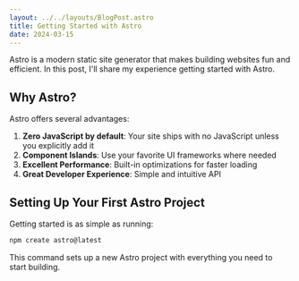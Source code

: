 ```yaml
---
layout: ../../layouts/BlogPost.astro
title: Getting Started with Astro
date: 2024-03-15
---
```


Astro is a modern static site generator that makes building websites fun and efficient. In this post, I'll share my experience getting started with Astro.

## Why Astro?

Astro offers several advantages:

1. **Zero JavaScript by default**: Your site ships with no JavaScript unless you explicitly add it
2. **Component Islands**: Use your favorite UI frameworks where needed
3. **Excellent Performance**: Built-in optimizations for faster loading
4. **Great Developer Experience**: Simple and intuitive API

## Setting Up Your First Astro Project

Getting started is as simple as running:

```bash
npm create astro@latest
```

This command sets up a new Astro project with everything you need to start building.